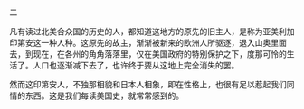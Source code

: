 二

  

凡有读过北美合众国的历史的人，都知道这地方的原先的旧主人，是称为亚美利加印第安这一种人种。这原先的故主，渐渐被新来的欧洲人所驱逐，退入山奥里面去，到现在，在各州的角角落落里，仅在美国政府的特别保护之下，度那可怜的生活了。人口也逐渐减下去了，也许终于要从这地上完全消失的罢。

然而这印第安人，不独那相貌和日本人相象，即在性格上，也很有足以惹起我们同情的东西。这是我们每读美国史，就常常感到的。